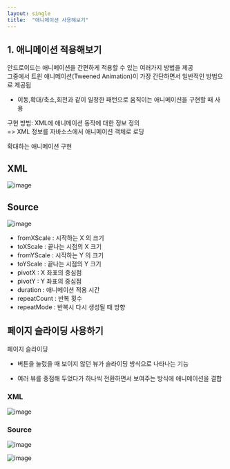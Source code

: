 ```yaml
---
layout: single
title:  "애니메이션 사용해보기"
---
```


## 1. 애니메이션 적용해보기   
안드로이드는 애니메이션을 간편하게 적용할 수 있는 여러가지 방법을 제공    
그중에서 트윈 애니메이션(Tweened Animation)이 가장 간단하면서 일반적인 방법으로 제공됨   
+ 이동,확대/축소,회전과 같이 일정한 패턴으로 움직이는 애니메이션을 구현할 때 사용   

구현 방법: XML에 애니메이션 동작에 대한 정보 정의   
=> XML 정보를 자바소스에서 애니메이션 객체로 로딩   

확대하는 애니메이션 구현

## XML

![image](https://user-images.githubusercontent.com/73388615/144773258-1e9e781e-c1fd-4f82-9c0a-fd4b37d1a3eb.png)

## Source

![image](https://user-images.githubusercontent.com/73388615/144774428-f5526a97-d95f-4998-9396-ea6acb303dfa.png)


+ fromXScale : 시작하는 X 의 크기     
+ toXScale : 끝나는 시점의 X 크기
+ fromYScale : 시작하는 Y 의 크기
+ toYScale : 끝나는 시점의 Y 크기
+ pivotX : X 좌표의 중심점
+ pivotY : Y 좌표의 중심점
+ duration : 애니메이션 적용 시간
+ repeatCount : 반복 횟수
+ repeatMode : 반복시 다시 생성될 때 방향


## 페이지 슬라이딩 사용하기

페이지 슬라이딩 

+ 버튼을 눌렀을 때 보이지 않던 뷰가 슬라이딩 방식으로 나타나는 기능

+ 여러 뷰를 중점해 두었다가 하나씩 전환하면서 보여주는 방식에 애니메이션을 결합


### XML

![image](https://user-images.githubusercontent.com/73388615/144773502-3021e568-a338-47cc-a945-cf75de196065.png)


### Source


![image](https://user-images.githubusercontent.com/73388615/144773543-9b0d227d-53a7-4387-8d76-89e5d8fc4f51.png)


![image](https://user-images.githubusercontent.com/73388615/144773567-6ffd9e43-d646-4f78-8c95-736d2ade0c39.png)




  
 
